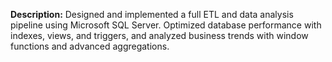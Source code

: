 __Description:__
Designed and implemented a full ETL and data analysis pipeline using Microsoft SQL Server.
Optimized database performance with indexes, views, and triggers, and analyzed business trends with window functions and advanced aggregations.
